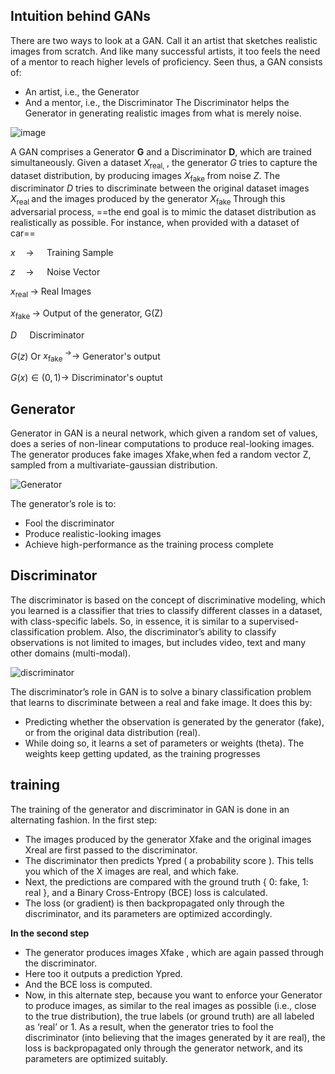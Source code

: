 ## Intuition behind GANs
There are two ways to look at a GAN.
Call it an artist that sketches realistic images from scratch. And like many successful artists, it too feels the need of a mentor to reach higher levels of proficiency. Seen thus, a GAN consists of:
+ An artist, i.e., the Generator
+ And a mentor, i.e., the Discriminator
The Discriminator helps the Generator in generating realistic images from what is merely noise.

![image](https://cdn.mathpix.com/snip/images/NZlqo0leQhB4FRpc_9PDyxuwcMKpslmbK9wjCQso1TI.original.fullsize.png)




A GAN comprises
a Generator $\mathbf{G}$ and
a Discriminator $\mathbf{D}$, which are
trained simultaneously.
Given a dataset $X_{\text {real, }}$, the
generator $G$ tries to capture
the dataset distribution, by
producing images $X_{\text {fake }}$ from
noise $Z$. The
discriminator $D$ tries to
discriminate between the
original dataset
images $X_{\text {real }}$ and the images
produced by the generator $X_{\text {fake }}$ Through this adversarial process,  ==the end goal is to mimic the dataset distribution as realistically as possible. For instance, when provided with a dataset of car==

$x \quad \longrightarrow \quad$ Training Sample

$z \quad \longrightarrow \quad$ Noise Vector

$x_{\text {real }} \rightarrow$ Real Images

$x_{\text {fake }} \longrightarrow$ Output of the generator, $\mathrm{G}(\mathrm{Z})$

$D \quad$ Discriminator

$G(z)$ Or $x_{\text {fake }}^{\longrightarrow} \rightarrow$ Generator's output

$G(x) \in(0,1) \rightarrow$ Discriminator's ouptut


## Generator

Generator in GAN is a neural network, which given a random set of values, does a series of non-linear computations to produce real-looking images. The generator produces fake images Xfake,when fed a random vector Z, sampled from a multivariate-gaussian distribution.

![Generator](https://cdn.mathpix.com/snip/images/F_sm03G_mu4LnKbYYCL3sol3nSlqFCkMiz9k_Po4_qo.original.fullsize.png)


The generator’s role is to:

- Fool the discriminator
- Produce realistic-looking images
- Achieve high-performance as the training process complete

## Discriminator

The discriminator is based on the concept of discriminative modeling, which you learned is a classifier that tries to classify different classes in a dataset, with class-specific labels. So, in essence, it is similar to a supervised-classification problem. Also, the discriminator’s ability to classify observations is not limited to images, but includes video, text and many other domains (multi-modal).

![discriminator](https://cdn.mathpix.com/snip/images/n_cupzP60nz3DG3EwlXYKJMOkkd6BPeVEtGSy6DOUVw.original.fullsize.png)

The discriminator’s role in GAN is to solve a binary classification problem that learns to discriminate between a real and fake image. It does this by:

+ Predicting whether the observation is generated by the generator (fake), or from the original data distribution (real). 
+ While doing so, it learns a set of parameters or weights (theta). The weights keep getting updated, as the training progresses

## training

The training of the generator and discriminator in GAN is done in an alternating fashion. In the first step:

- The images produced by the generator Xfake and the original images Xreal are first passed to the discriminator.
- The discriminator then predicts Ypred ( a probability score ). This tells you which of the X images are real, and which fake. 
- Next, the predictions are compared with the ground truth { 0: fake, 1: real }, and a Binary Cross-Entropy (BCE) loss is calculated. 
- The loss (or gradient) is then backpropagated only through the discriminator, and its parameters are optimized accordingly.

**In the second step** 

- The generator produces images Xfake , which are again passed through the discriminator.
- Here too it outputs a prediction Ypred.
- And the BCE loss is computed. 
- Now, in this alternate step, because you want to enforce your Generator to produce images, as similar to the real images as possible (i.e., close to the true distribution), the true labels (or ground truth) are all labeled as ‘real’ or 1. As a result, when the generator tries to fool the discriminator (into believing that the images generated by it are real), the loss is backpropagated only through the generator network, and its parameters are optimized suitably.
